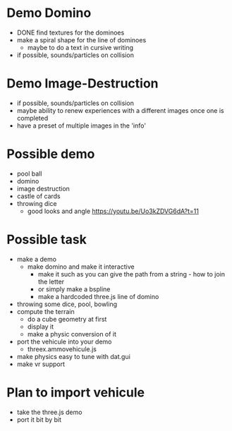 # Demo Domino
- DONE find textures for the dominoes
- make a spiral shape for the line of dominoes
  - maybe to do a text in cursive writing
- if possible, sounds/particles on collision

# Demo Image-Destruction
- if possible, sounds/particles on collision
- maybe ability to renew experiences with a different images once one is completed
- have a preset of multiple images in the 'info'

# Possible demo
- pool ball
- domino
- image destruction
- castle of cards
- throwing dice
  - good looks and angle https://youtu.be/Uo3kZDVG6dA?t=11

# Possible task
- make a demo
  - make domino and make it interactive
    - make it such as you can give the path from a string - how to join the letter
    - or simply make a bspline
    - make a hardcoded three.js line of domino
- throwing some dice, pool, bowling
- compute the terrain
  - do a cube geometry at first
  - display it
  - make a physic conversion of it
- port the vehicule into your demo
  - threex.ammovehicule.js
- make physics easy to tune with dat.gui
- make vr support

# Plan to import vehicule
- take the three.js demo
- port it bit by bit
